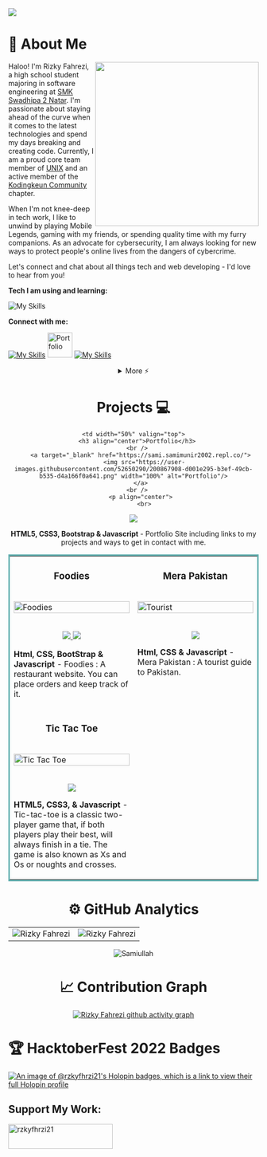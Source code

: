 <img src="https://camo.githubusercontent.com/d348976f3419cd09cf731439742c1b889e3f3cd8e04b2e72e7a219d85b049c37/68747470733a2f2f636c6f75642d6c66697532373079302d6861636b2d636c75622d626f742e76657263656c2e6170702f30666f6f7465722e706e67" >

# 🚀 About Me

<img align="right" src="https://i.imgur.com/840b0PX.gif" width="329">
<p align="left">Haloo! I'm Rizky Fahrezi, a high school student majoring in software engineering at <a href="#">SMK Swadhipa 2 Natar</a>. I'm passionate about staying ahead of the curve when it comes to the latest technologies and spend my days breaking and creating code. Currently, I am a proud core team member of <a href="#">UNIX</a> and an active member of the <a href="#">Kodingkeun Community</a></a> chapter.

When I'm not knee-deep in tech work, I like to unwind by playing Mobile Legends, gaming with my friends, or spending quality time with my furry companions. As an advocate for cybersecurity, I am always looking for new ways to protect people's online lives from the dangers of cybercrime.

Let's connect and chat about all things tech and web developing - I'd love to hear from you!</br>

</p>

**Tech I am using and learning:**

![My Skills](https://skillicons.dev/icons?i=php,html,css,js,mysql,git,github,wordpress,bootstrap,replit,vscode,&theme=dark&perline=9)

**Connect with me:**

[![My Skills](https://skillicons.dev/icons?i=instagram)](https://instagram.com/rzkyfhrzi21/)
<a href="https://rzkyfhrzi21.gihub.io"><img href="https://rzkyfhrzi21.gihub.io" src="https://i.imgur.com/JXfZmZy.png" alt="Portfolio" width="50"></a>
[![My Skills](https://skillicons.dev/icons?i=replit)](https://replit.com/@rzkyfhrzi21/)

<div align="center">
<details>
  <summary>More ⚡</summary>

    <p align="center">
    </br></br>
    <p><b>Profile Views</b></p>
        <img src="https://profile-counter.glitch.me/%7Brzkyfhrzi21%7D/count.svg"></br></br>
      <p><b>Github Stats</b></p>
      <img src="https://github-readme-stats.vercel.app/api?username=rzkyfhrzi21&theme=midnight-purple"></br>
      <img src="https://github-readme-streak-stats.herokuapp.com/?user=rzkyfhrzi21&theme=midnight-purple"></br></br>
    </p>

  <details>
    <summary><b>-_-</b></summary>
    ![rickroll](https://www.icegif.com/wp-content/uploads/rickroll-icegif-4.gif)
  </details>
</details>

<h1>Projects 💻</h1>
<!-- <h1 align="center">Projects</h1> -->
<table bordercolor="#66b2b2">
  
  <tr>
    <td width="50%" valign="top">
      <h3 align="center">Foodies</h3>
        <br />
        <a target="_blank" href="foodies.samimunir2002.repl.co/">
            <img src="Images/Foodies.png" width="100%" alt="Foodies"/>
        </a>
        <br />
        <p align="center">
          <br>
  <a href="https://github.com/samipak458/Foodies-Restaurant" target="_blank">
    <img src="https://img.shields.io/static/v1?label=|&message=REPO&color=f&style=plastic&logo=github&logo-color=white"/>
  </a>  
  <a href="foodies.samimunir2002.repl.co/" target="_blank">
    <img src="https://img.shields.io/static/v1?label=|&message=WEBSITE&color=cdf998&style=plastic&logo=javascript&logo-color=white"/>
  </a>
      </p>
        <p><strong>Html, CSS, BootStrap & Javascript</strong> - Foodies :  A restaurant website. You can place orders and keep track of it.</p>
    </td>
    <td width="50%" valign="top">
      <h3 align="center">Mera Pakistan</h3>
        <br />
      <a target="_blank" href="https://merapakistan.samimunir2002.repl.co/">
            <img src="Images/Tourist.png" width="100%"  alt="Tourist"/>
        </a>
        <br />
        <p align="center">
   <br>
  <a href="https://merapakistan.samimunir2002.repl.co/" target="_blank">
    <img src="https://img.shields.io/static/v1?label=|&message=WEBSITE&color=cdf998&style=plastic&logo=javascript&logo-color=white"/>
  </a>
      </p>
        <p><strong>Html, CSS & Javascript</strong> - Mera Pakistan : A tourist guide to Pakistan.</p>
    </td>
  </tr>
  
    <td width="50%" valign="top">
      <h3 align="center">Portfolio</h3>
      <br />
        <a target="_blank" href="https://sami.samimunir2002.repl.co/">
          <img src="https://user-images.githubusercontent.com/52650290/200867908-d001e295-b3ef-49cb-b535-d4a166f0a641.png" width="100%" alt="Portfolio"/>
        </a>
      <br />
        <p align="center">
          <br>
  <a href="https://sami.samimunir2002.repl.co/" target="_blank">
    <img src="https://img.shields.io/static/v1?label=|&message=WEBSITE&color=cdf998&style=plastic&logo=javascript&logo-color=white"/>
  </a>
      </p>
        <p><strong>HTML5, CSS3, Bootstrap & Javascript</strong> - Portfolio Site including links to my projects and ways to get in contact with me.</p>
    </td>
   <td width="50%" valign="top">
      <h3 align="center">Tic Tac Toe</h3>
      <br />
        <a target="_blank" href="https://tictactoe-game.samimunir2002.repl.co/">
          <img src="Images/TicTacToeGame.png" width="100%" alt="Tic Tac Toe"/>
        </a>
      <br />
        <p align="center">
          <br>
  <a href="https://tictactoe-game.samimunir2002.repl.co/" target="_blank">
    <img src="https://img.shields.io/static/v1?label=|&message=WEBSITE&color=cdf998&style=plastic&logo=javascript&logo-color=white"/>
  </a>
      </p>
        <p><strong>HTML5, CSS3, & Javascript</strong> - Tic-tac-toe is a classic two-player game that, if both players play their best, will always finish in a tie. The game is also known as Xs and Os or noughts and crosses.</p>
    </td>
  </tr>   
</table>

# ⚙️ GitHub Analytics

  <table>
  <tr>
   
  <td><img src="https://github-readme-stats.vercel.app/api?username=rzkyfhrzi21&include_all_commits=true&count_private=true&show_icons=true&line_height=20&title_color=7A7ADB&icon_color=2234AE&text_color=D3D3D3&bg_color=0,000000,130F40" alt="Rizky Fahrezi" />
    
  <td><img src="https://github-readme-stats.vercel.app/api/top-langs?username=rzkyfhrzi21&show_icons=true&locale=en&layout=compact&title_color=7A7ADB&icon_color=2234AE&text_color=D3D3D3&bg_color=0,000000,130F40" alt="Rizky Fahrezi" /></td>
  </tr>
</table>

  <p><img align="center" src="https://github-readme-streak-stats.herokuapp.com/?user=rzkyfhrzi21&theme=dark" alt="Samiullah" /></p>

# 📈 Contribution Graph

[![Rizky Fahrezi github activity graph](https://github-readme-activity-graph.cyclic.app/graph?username=rzkyfhrzi21&theme=github)](https://github.com/ashutosh00710/github-readme-activity-graph)

</div>

# 🏆 HacktoberFest 2022 Badges

[![An image of @rzkyfhrzi21's Holopin badges, which is a link to view their full Holopin profile](https://holopin.me/rzkyhxr21)](https://holopin.io/@rzkyhxr21)

<h2 align="left">Support My Work:</h2>
<p><a href="https://saweria.co/rzkyfhrzi21"> <img align="left" src="https://pustakabukubekas.files.wordpress.com/2021/09/sawer.png" height="50" width="210" alt="rzkyfhrzi21" /></a></p><br><br>
